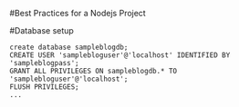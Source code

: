 #Best Practices for a Nodejs Project

#Database setup
````mysql
create database sampleblogdb;
CREATE USER 'samplebloguser'@'localhost' IDENTIFIED BY  'sampleblogpass';
GRANT ALL PRIVILEGES ON sampleblogdb.* TO 'samplebloguser'@'localhost';
FLUSH PRIVILEGES;
...